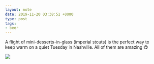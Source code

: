 ```yaml
---
layout: note
date: 2019-11-20 03:38:51 +0000
type: post
tags:
- beer
---
```


A flight of mini-desserts-in-glass (imperial stouts) is the perfect way to keep warm on a quiet Tuesday in Nashville. All of them are amazing 😋

![](https://fundiworks.files.wordpress.com/2019/11/4f18c7badd5846388e19aa9d5f02ee28.jpg?w=600&;h=600)

